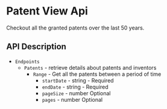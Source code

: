 # Patent View Api

Checkout all the granted patents over the last 50 years.

## API Description

* `Endpoints`
  * `Patents` - retrieve details about patents and inventors
    * `Range` - Get all the patents between a period of time
      * `startDate` - string - Required
      * `endDate` - string - Required
      * `pageSize` - number Optional
      * `pages` - number Optional